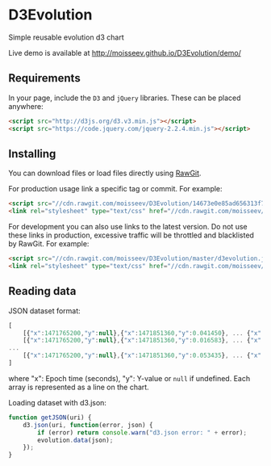 # D3Evolution
Simple reusable evolution d3 chart

Live demo is available at http://moisseev.github.io/D3Evolution/demo/

## Requirements

In your page, include the `D3` and `jQuery` libraries. These can be placed anywhere:
```html
<script src="http://d3js.org/d3.v3.min.js"></script>
<script src="https://code.jquery.com/jquery-2.2.4.min.js"></script>
```

## Installing

You can download files or load files directly using [RawGit](https://rawgit.com/).

For production usage link a specific tag or commit. For example:
```html
<script src="//cdn.rawgit.com/moisseev/D3Evolution/14673e0e85ad656313f76f0071f1dee33b521606/d3evolution.js"></script>
<link rel="stylesheet" type="text/css" href="//cdn.rawgit.com/moisseev/D3Evolution/14673e0e85ad656313f76f0071f1dee33b521606/d3evolution.css">
```
For development you can also use links to the latest version. Do not use these links in production, excessive traffic will be throttled and blacklisted by RawGit. For example:
```html
<script src="//cdn.rawgit.com/moisseev/D3Evolution/master/d3evolution.js"></script>
<link rel="stylesheet" type="text/css" href="//cdn.rawgit.com/moisseev/D3Evolution/master/d3evolution.css">
```

## Reading data

JSON dataset format:
```javascript
[
    [{"x":1471765200,"y":null},{"x":1471851360,"y":0.041450}, ... {"x":1471851240,"y":0.0}],
    [{"x":1471765200,"y":null},{"x":1471851360,"y":0.016583}, ... {"x":1471851240,"y":0.0}],
...
    [{"x":1471765200,"y":null},{"x":1471851360,"y":0.053435}, ... {"x":1471851240,"y":0.0}]
]
```
where "x": Epoch time (seconds), "y": Y-value or `null` if undefined.
Each array is represented as a line on the chart.

Loading dataset with d3.json:
```javascript
function getJSON(uri) {
    d3.json(uri, function(error, json) {
        if (error) return console.warn("d3.json error: " + error);
        evolution.data(json);
    });
}
```
